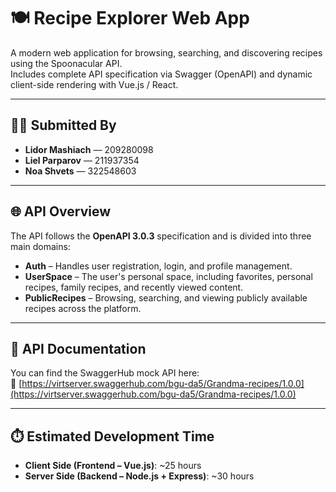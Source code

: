 # 🍽️ Recipe Explorer Web App

A modern web application for browsing, searching, and discovering recipes using the Spoonacular API.  
Includes complete API specification via Swagger (OpenAPI) and dynamic client-side rendering with Vue.js / React.

---

## 👨‍💻 Submitted By

- **Lidor Mashiach** — 209280098
- **Liel Parparov** — 211937354
- **Noa Shvets** — 322548603

---
## 🌐 API Overview

The API follows the **OpenAPI 3.0.3** specification and is divided into three main domains:

- **Auth** – Handles user registration, login, and profile management.
- **UserSpace** – The user's personal space, including favorites, personal recipes, family recipes, and recently viewed content.
- **PublicRecipes** – Browsing, searching, and viewing publicly available recipes across the platform.


---
## 📘 API Documentation

You can find the SwaggerHub mock API here:  
🔗 [https://virtserver.swaggerhub.com/bgu-da5/Grandma-recipes/1.0.0](https://virtserver.swaggerhub.com/bgu-da5/Grandma-recipes/1.0.0)


---
## ⏱️ Estimated Development Time

- **Client Side (Frontend – Vue.js)**: ~25 hours
- **Server Side (Backend – Node.js + Express)**: ~30 hours  